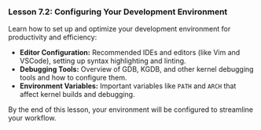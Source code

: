 ### Lesson 7.2: Configuring Your Development Environment
Learn how to set up and optimize your development environment for productivity and efficiency:
   - **Editor Configuration:** Recommended IDEs and editors (like Vim and VSCode), setting up syntax highlighting and linting.
   - **Debugging Tools:** Overview of GDB, KGDB, and other kernel debugging tools and how to configure them.
   - **Environment Variables:** Important variables like `PATH` and `ARCH` that affect kernel builds and debugging.

   By the end of this lesson, your environment will be configured to streamline your workflow.
